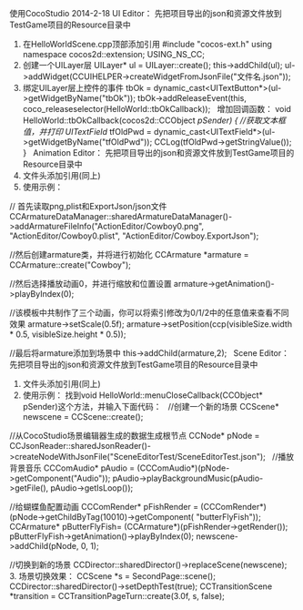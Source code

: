 使用CocoStudio
2014-2-18
UI Editor：
先把项目导出的json和资源文件放到TestGame项目的Resource目录中
 
1. 在HelloWorldScene.cpp顶部添加引用
#include "cocos-ext.h"
using namespace cocos2d::extension;
USING_NS_CC;
 
2. 创建一个UILayer层
UILayer* ul = UILayer::create();
this->addChild(ul);
ul->addWidget(CCUIHELPER->createWidgetFromJsonFile("文件名.json"));
 
3. 绑定UILayer层上控件的事件
tbOk = dynamic_cast<UITextButton*>(ul->getWidgetByName("tbOk"));
tbOk->addReleaseEvent(this, coco_releaseselector(HelloWorld::tbOkCallback));
 
增加回调函数：
void HelloWorld::tbOkCallback(cocos2d::CCObject *pSender) {
//获取文本框值，并打印
UITextField* tfOldPwd = dynamic_cast<UITextField*>(ul->getWidgetByName("tfOldPwd"));
CCLog(tfOldPwd->getStringValue());
}
 
Animation Editor：
先把项目导出的json和资源文件放到TestGame项目的Resource目录中
 
1. 文件头添加引用(同上)
 
2. 使用示例：

// 首先读取png,plist和ExportJson/json文件
CCArmatureDataManager::sharedArmatureDataManager()->addArmatureFileInfo("ActionEditor/Cowboy0.png", "ActionEditor/Cowboy0.plist", "ActionEditor/Cowboy.ExportJson");

//然后创建armature类，并将进行初始化
CCArmature *armature = CCArmature::create("Cowboy");

//然后选择播放动画0，并进行缩放和位置设置
armature->getAnimation()->playByIndex(0);

//该模板中共制作了三个动画，你可以将索引修改为0/1/2中的任意值来查看不同效果
armature->setScale(0.5f);
armature->setPosition(ccp(visibleSize.width * 0.5, visibleSize.height * 0.5));

//最后将armature添加到场景中
this->addChild(armature,2);
 
Scene Editor：
先把项目导出的json和资源文件放到TestGame项目的Resource目录中
 
1. 文件头添加引用(同上)
2. 使用示例：
找到void HelloWorld::menuCloseCallback(CCObject* pSender)这个方法，并输入下面代码：
 
//创建一个新的场景
CCScene* newscene = CCScene::create();

//从CocoStudio场景编辑器生成的数据生成根节点
CCNode* pNode = CCJsonReader::sharedJsonReader()->createNodeWithJsonFile("SceneEditorTest/SceneEditorTest.json");
 
//播放背景音乐
CCComAudio* pAudio = (CCComAudio*)(pNode->getComponent("Audio"));
pAudio->playBackgroundMusic(pAudio->getFile(), pAudio->getIsLoop());

//给蝴蝶鱼配置动画
CCComRender* pFishRender = (CCComRender*)(pNode->getChildByTag(10010)->getComponent( "butterFlyFish"));
CCArmature* pButterFlyFish= (CCArmature*)(pFishRender->getRender());
pButterFlyFish->getAnimation()->playByIndex(0);
newscene->addChild(pNode, 0, 1);

//切换到新的场景
CCDirector::sharedDirector()->replaceScene(newscene);
 
3. 场景切换效果：
CCScene *s = SecondPage::scene();
CCDirector::sharedDirector()->setDepthTest(true);
CCTransitionScene *transition = CCTransitionPageTurn::create(3.0f, s, false);
